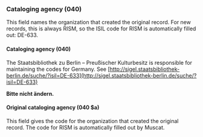 ### Cataloging agency (040)
This field names the organization that created the original record. For new records, this is always RISM, so the ISIL code for RISM is automatically filled out: DE-633.

#### Cataloging agency (040)
The Staatsbibliothek zu Berlin – Preußischer Kulturbesitz is responsible for maintaining the codes for Germany. See [http://sigel.staatsbibliothek-berlin.de/suche/?isil=DE-633](http://sigel.staatsbibliothek-berlin.de/suche/?isil=DE-633)

**Bitte nicht ändern.**

#### Original cataloging agency (040 $a)
This field gives the code for the organization that created the original record. The code for RISM is automatically filled out by Muscat.
